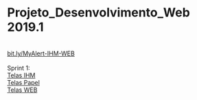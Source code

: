 # Projeto_Desenvolvimento_Web 2019.1
<br>
<a href="bit.ly/MyAlert-IHM-WEB">bit.ly/MyAlert-IHM-WEB</a> 
<br>
<br>
Sprint 1:
<br>
<a href="https://marvelapp.com/8d4chib">Telas IHM</a> 
<br>
<a href="https://drive.google.com/drive/folders/1U7h-68QPXF1d1G1QWx4O2X3_-EF4PnZc">Telas Papel</a> 
<br>
<a href="https://marvelapp.com/4i90286">Telas WEB</a>
<br>

